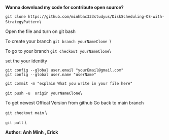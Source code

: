 **Wanna download my code for contribute open source?**

`git clone https://github.com/minhbac333studyus/DiskScheduling-OS-with-StrategyPattern`\


Open the file and turn on git bash

To create your branch
`git branch yourNameClone `\

To go to your branch
`git checkout yourNameClone`\

set the your identity

`git config --global user.email "yourEmail@gmail.com"`\
`git config --global user.name "userName"`

`git commit -m "explain What you write in your file here"`

`git push -u  origin yourNameClone`\

To get newest Offical Version from github 
Go back to main branch

`git checkout main` \

`git pull` \

**Author: Anh Minh , Erick**